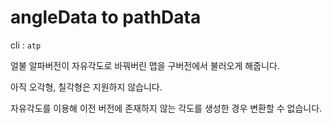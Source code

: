 # angleData to pathData

cli : `atp`

얼불 알파버전이 자유각도로 바꿔버린 맵을 구버전에서 불러오게 해줍니다.

아직 오각형, 칠각형은 지원하지 않습니다.

자유각도를 이용해 이전 버전에 존재하지 않는 각도를 생성한 경우 변환할 수 없습니다.